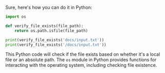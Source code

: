 Sure, here's how you can do it in Python:

```python
import os

def verify_file_exists(file_path):
    return os.path.isfile(file_path)

print(verify_file_exists('docs/input.txt'))
print(verify_file_exists('/docs/input.txt'))
```
This Python code will check if the file exists based on whether it's a local file or an absolute path. The `os` module in Python provides functions for interacting with the operating system, including checking file existence.
